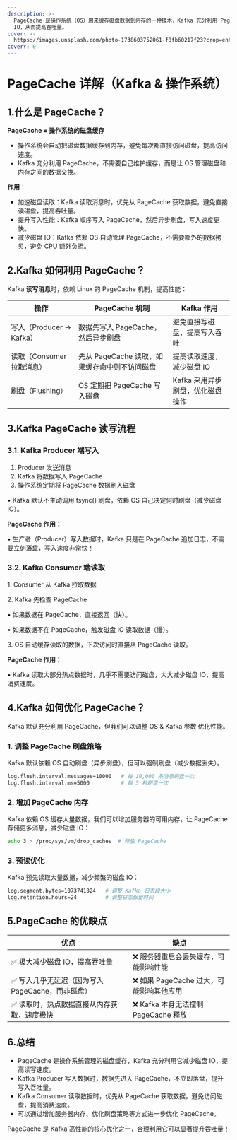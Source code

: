 ```yaml
---
description: >-
  PageCache 是操作系统（OS）用来缓存磁盘数据到内存的一种技术，Kafka 充分利用 PageCache 提高读写性能，极大减少了磁盘
  IO，从而提高吞吐量。
cover: >-
  https://images.unsplash.com/photo-1738603752061-f8fb60217f23?crop=entropy&cs=srgb&fm=jpg&ixid=M3wxOTcwMjR8MHwxfHJhbmRvbXx8fHx8fHx8fDE3Mzk3ODQwMDR8&ixlib=rb-4.0.3&q=85
coverY: 0
---
```


# PageCache 详解（Kafka & 操作系统）

## 1.什么是 PageCache？

**PageCache = 操作系统的磁盘缓存**

* 操作系统会自动把磁盘数据缓存到内存，避免每次都直接访问磁盘，提高访问速度。
* Kafka 充分利用 PageCache，不需要自己维护缓存，而是让 OS 管理磁盘和内存之间的数据交换。

**作用**：

* 加速磁盘读取：Kafka 读取消息时，优先从 PageCache 获取数据，避免直接读磁盘，提高吞吐量。
* 提升写入性能：Kafka 顺序写入 PageCache，然后异步刷盘，写入速度更快。
* 减少磁盘 IO：Kafka 依赖 OS 自动管理 PageCache，不需要额外的数据拷贝，避免 CPU 额外负担。

## 2.Kafka 如何利用 PageCache？

Kafka **读写消息**时，依赖 Linux 的 PageCache 机制，提高性能：

| 操作                    | PageCache 机制                 | Kafka 作用            |
| --------------------- | ---------------------------- | ------------------- |
| 写入（Producer -> Kafka） | 数据先写入 PageCache，然后异步刷盘       | 避免直接写磁盘，提高写入吞吐      |
| 读取（Consumer 拉取消息）     | 先从 PageCache 读取，如果缓存命中则不访问磁盘 | 提高读取速度，减少磁盘 IO      |
| 刷盘（Flushing）          | OS 定期把 PageCache 写入磁盘        | Kafka 采用异步刷盘，优化磁盘操作 |

## 3.Kafka PageCache 读写流程

### 3.1. Kafka Producer 端写入

1. Producer 发送消息
2. Kafka 将数据写入 PageCache
3. 操作系统定期将 PageCache 数据刷入磁盘

• Kafka 默认不主动调用 fsync() 刷盘，依赖 OS 自己决定何时刷盘（减少磁盘 IO）。

**PageCache 作用：**

• 生产者（Producer）写入数据时，Kafka 只是在 PageCache 追加日志，不需要立刻落盘，写入速度非常快！

### 3.2. Kafka Consumer 端读取

1\. Consumer 从 Kafka 拉取数据

2\. Kafka 先检查 PageCache

• 如果数据在 PageCache，直接返回（快）。

• 如果数据不在 PageCache，触发磁盘 IO 读取数据（慢）。

3\. OS 自动缓存读取的数据，下次访问时直接从 PageCache 读取。

**PageCache 作用：**

• Kafka 读取大部分热点数据时，几乎不需要访问磁盘，大大减少磁盘 IO，提高消费速度。

## 4.Kafka 如何优化 PageCache？

Kafka 默认充分利用 PageCache，但我们可以调整 OS & Kafka 参数 优化性能。

### 1. 调整 PageCache 刷盘策略

Kafka 默认依赖 OS 自动刷盘（异步刷盘），但可以强制刷盘（减少数据丢失）。

```sh
log.flush.interval.messages=10000   # 每 10,000 条消息刷盘一次
log.flush.interval.ms=5000          # 每 5 秒刷盘一次
```

### 2. 增加 PageCache 内存

Kafka 依赖 OS 缓存大量数据，我们可以增加服务器的可用内存，让 PageCache 存储更多消息，减少磁盘 IO：

```sh
echo 3 > /proc/sys/vm/drop_caches  # 释放 PageCache
```

### 3. 预读优化

Kafka 预先读取大量数据，减少频繁的磁盘 IO：

```sh
log.segment.bytes=1073741824   # 调整 Kafka 日志段大小
log.retention.hours=24         # 调整日志保留时间
```

## 5.PageCache 的优缺点

| 优点                             | 缺点                          |
| ------------------------------ | --------------------------- |
| ✅ 极大减少磁盘 IO，提高吞吐量              | ❌ 服务器重启会丢失缓存，可能影响性能         |
| ✅ 写入几乎无延迟（因为写入 PageCache，而非磁盘） | ❌ 如果 PageCache 过大，可能影响其他应用  |
| ✅ 读取时，热点数据直接从内存获取，速度极快         | ❌ Kafka 本身无法控制 PageCache 释放 |

## 6.总结

* PageCache 是操作系统管理的磁盘缓存，Kafka 充分利用它减少磁盘 IO，提高读写速度。
* Kafka Producer 写入数据时，数据先进入 PageCache，不立即落盘，提升写入吞吐量。
* Kafka Consumer 读取数据时，优先从 PageCache 获取数据，避免访问磁盘，提高消费速度。
* 可以通过增加服务器内存、优化刷盘策略等方式进一步优化 PageCache。

PageCache 是 Kafka 高性能的核心优化之一，合理利用它可以显著提升吞吐量！
